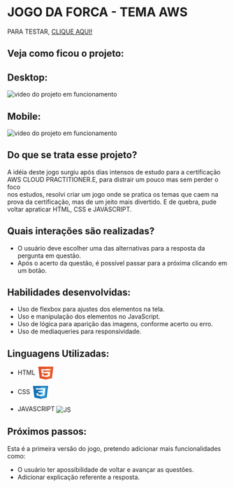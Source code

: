 # JOGO DA FORCA - TEMA AWS
PARA TESTAR, [CLIQUE AQUI!](https://jessica-os.github.io/jogo-da-forca/)

 ## Veja como ficou o projeto:
 
 ## Desktop:
  <img src="./src/images/video_clima.gif" alt="video do projeto em funcionamento">
  
  ## Mobile:
   <img src="./src/images/video_clima_mobile.gif" alt="video do projeto em funcionamento">
   
  ## Do que se trata esse projeto?
A idéia deste jogo surgiu após dias intensos de estudo para a certificação AWS CLOUD PRACTITIONER.E, para distrair um pouco mas sem perder o foco<br>
nos estudos, resolvi criar um jogo onde se pratica os temas que caem na prova da certificação, mas de um jeito mais divertido. E de quebra, pude <br>
voltar apraticar HTML, CSS e JAVASCRIPT.

## Quais interações são realizadas?
- O usuário deve escolher uma das alternativas para a resposta da pergunta em questão.
- Após o acerto da questão, é possível passar para a próxima clicando em um botão.
  
## Habilidades desenvolvidas:
- Uso de flexbox para ajustes dos elementos na tela.
- Uso e manipulação dos elementos no JavaScript.
- Uso de lógica para aparição das imagens, conforme acerto ou erro.
- Uso de mediaqueries para responsividade.

## Linguagens Utilizadas:
- HTML <img align="center" alt="HTML" height="30" width="40" src="https://raw.githubusercontent.com/devicons/devicon/master/icons/html5/html5-original.svg">

- CSS  <img align="center" alt="CSS" height="30" width="40" src="https://raw.githubusercontent.com/devicons/devicon/master/icons/css3/css3-original.svg">

- JAVASCRIPT  <img align="center" alt="JS" height="30" width="40" src="https://cdn.jsdelivr.net/gh/devicons/devicon/icons/javascript/javascript-original.svg" />
          

## Próximos passos:
Esta é a primeira versão do jogo, pretendo adicionar mais funcionalidades como:
- O usuário ter apossibilidade de voltar e avançar as questões.
- Adicionar explicação referente a resposta.


